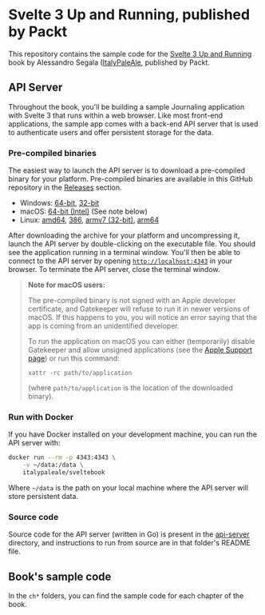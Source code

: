 # Svelte 3 Up and Running, published by Packt

This repository contains the sample code for the [Svelte 3 Up and Running](https://www.packtpub.com/web-development/svelte-3-up-and-running) book by Alessandro Segala ([ItalyPaleAle](https://github.com/ItalyPaleAle), published by Packt.

## API Server

Throughout the book, you'll be building a sample Journaling application with Svelte 3 that runs within a web browser. Like most front-end applications, the sample app comes with a back-end API server that is used to authenticate users and offer persistent storage for the data. 

### Pre-compiled binaries

The easiest way to launch the API server is to download a pre-compiled binary for your platform. Pre-compiled binaries are available in this GitHub repository in the [Releases](https://github.com/PacktPublishing/Svelte-3-Up-and-Running/releases/latest) section.

- Windows: [64-bit](https://github.com/PacktPublishing/Svelte-3-Up-and-Running/releases/download/v202008050636/api-server-v202008050636-win64.zip), [32-bit](https://github.com/PacktPublishing/Svelte-3-Up-and-Running/releases/download/v202008050636/api-server-v202008050636-win32.zip)
- macOS: [64-bit (Intel)](https://github.com/PacktPublishing/Svelte-3-Up-and-Running/releases/download/v202008050636/api-server-v202008050636-macos.tar.gz) (See note below)
- Linux: [amd64](https://github.com/PacktPublishing/Svelte-3-Up-and-Running/releases/download/v202008050636/api-server-v202008050636-linux-amd64.tar.gz), [386](https://github.com/PacktPublishing/Svelte-3-Up-and-Running/releases/download/v202008050636/api-server-v202008050636-linux-386.tar.gz), [armv7 (32-bit)](https://github.com/PacktPublishing/Svelte-3-Up-and-Running/releases/download/v202008050636/api-server-v202008050636-linux-armv7.tar.gz), [arm64](https://github.com/PacktPublishing/Svelte-3-Up-and-Running/releases/download/v202008050636/api-server-v202008050636-linux-arm64.tar.gz)

After downloading the archive for your platform and uncompressing it, launch the API server by double-clicking on the executable file. You should see the application running in a terminal window. You'll then be able to connect to the API server by opening [`http://localhost:4343`](http://localhost:4343) in your browser. To terminate the API server, close the terminal window.

> **Note for macOS users:**
>
> The pre-compiled binary is not signed with an Apple developer certificate, and Gatekeeper will refuse to run it in newer versions of macOS. If this happens to you, you will notice an error saying that the app is coming from an unidentified developer.
>
> To run the application on macOS  you can either (temporarily) disable Gatekeeper and allow unsigned applications (see the [Apple Support page](https://apple.co/2E3mVYP)) or run this command:
>
> ```
> xattr -rc path/to/application
> ````
>
> (where `path/to/application` is the location of the downloaded binary).

### Run with Docker

If you have Docker installed on your development machine, you can run the API server with:

```sh
docker run --rm -p 4343:4343 \
    -v ~/data:/data \
    italypaleale/sveltebook
```

Where `~/data` is the path on your local machine where the API server will store persistent data.

### Source code

Source code for the API server (written in Go) is present in the [api-server](/api-server) directory, and instructions to run from source are in that folder's README file.

## Book's sample code

In the `ch*` folders, you can find the sample code for each chapter of the book.
